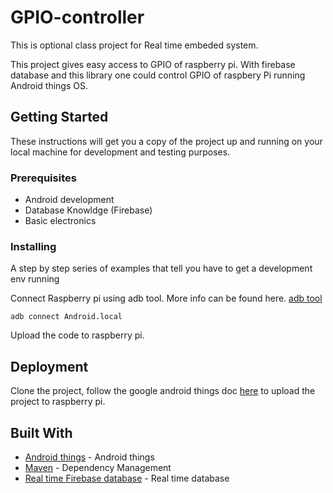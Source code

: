 # GPIO-controller

This is optional class project for Real time embeded system.

This project gives easy access to GPIO of raspberry pi. With firebase database and this library one could control GPIO of raspbery Pi running Android things OS.  

## Getting Started

These instructions will get you a copy of the project up and running on your local machine for development and testing purposes. 

### Prerequisites

- Android development
- Database Knowldge (Firebase)
- Basic electronics


### Installing

A step by step series of examples that tell you have to get a development env running

Connect Raspberry pi using adb tool. More info can be found here. [adb tool](https://developer.android.com/things/hardware/raspberrypi.html)
```
adb connect Android.local
```
Upload the code to raspberry pi. 

## Deployment

Clone the project, follow the google android things doc [here](https://developer.android.com/things/hardware/raspberrypi.html) to upload the project to raspberry pi.

## Built With

* [Android things](https://developer.android.com/things/hardware/index.html) - Android things
* [Maven](https://maven.apache.org/) - Dependency Management
* [Real time Firebase database](https://firebase.google.com/) - Real time database





